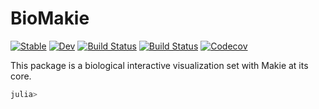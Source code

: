 # BioMakie

[![Stable](https://img.shields.io/badge/docs-stable-blue.svg)](https://kool7d.github.io/BioMakie.jl/stable)
[![Dev](https://img.shields.io/badge/docs-dev-blue.svg)](https://kool7d.github.io/BioMakie.jl/dev)
[![Build Status](https://travis-ci.com/kool7d/BioMakie.jl.svg?branch=master)](https://travis-ci.com/kool7d/BioMakie.jl)
[![Build Status](https://ci.appveyor.com/api/projects/status/github/kool7d/BioMakie.jl?svg=true)](https://ci.appveyor.com/project/kool7d/BioMakie-jl)
[![Codecov](https://codecov.io/gh/kool7d/BioMakie.jl/branch/master/graph/badge.svg)](https://codecov.io/gh/kool7d/BioMakie.jl)

This package is a biological interactive visualization set with Makie at its core.

```julia
julia> 
```
